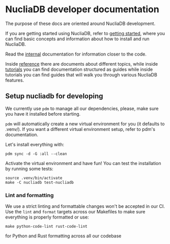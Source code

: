 # NucliaDB developer documentation

The purpose of these docs are oriented around NucliaDB development.

If you are getting started using NucliaDB, refer to [getting started](https://docs.nuclia.dev/docs/management/nucliadb/intro),
where you can find basic concepts and information about how to install
and run NucliaDB.

Read the [internal](internal) documentation for information closer to
the code.

Inside [reference](reference) there are documents about different
topics, while inside [tutorials](tutorials) you can find documentation
structured as guides while inside tutorials you can find guides that
will walk you through various NucliaDB features.


## Setup nucliadb for developing

We currently use `pdm` to manage all our dependencies, please, make sure you
have it installed before starting.

`pdm` will automatically create a new virtual environment for you (it defaults
to .venv/). If you want a different virtual environment setup, refer to pdm's
documentation.

Let's install everything with:
``` shell
pdm sync -d -G :all --clean
```

Activate the virtual environment and have fun! You can test the installation by
running some tests:
``` shell
source .venv/bin/activate
make -C nucliadb test-nucliadb
```


### Lint and formatting

We use a strict linting and formattable changes won't be accepted in our CI. Use
the `lint` and `format` targets across our Makefiles to make sure everything is
properly formatted or use:
``` shell
make python-code-lint rust-code-lint
```
for Python and Rust formatting across all our codebase
